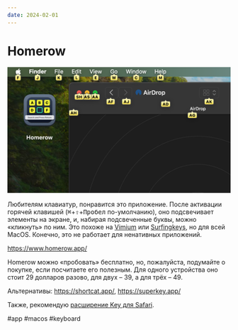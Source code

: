 ```yaml
---
date: 2024-02-01
---
```


# Homerow

![Homerow](homerow.png)

Любителям клавиатур, понравится это приложение. После активации горячей клавишей (<kbd>⌘</kbd>+<kbd>⇧</kbd>+<kbd>Пробел</kbd> по-умолчанию), оно подсвечивает элементы на экране, и, набирая подсвеченные буквы, можно «кликнуть» по ним. Это похоже на [Vimium](https://vimium.github.io/) или [Surfingkeys](https://github.com/brookhong/Surfingkeys), но для всей MacOS.
Конечно, это не работает для ненативных приложений.

https://www.homerow.app/

Homerow можно «пробовать» бесплатно, но, пожалуйста, подумайте о покупке, если посчитаете его полезным. Для одного устройства оно стоит 29 долларов разово, для двух – 39, а для трёх – 49.

Альтернативы: https://shortcat.app/, https://superkey.app/

Также, рекомендую [расширение Key для Safari](https://apps.apple.com/us/app/keys-for-safari/id1494642810).

#app #macos #keyboard
